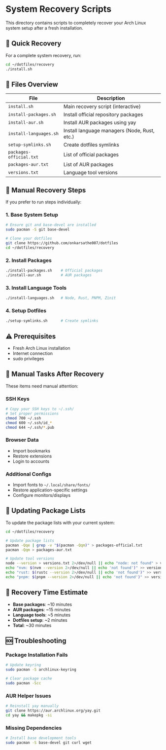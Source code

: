 # System Recovery Scripts

This directory contains scripts to completely recover your Arch Linux system setup after a fresh installation.

## 🚀 Quick Recovery

For a complete system recovery, run:

```bash
cd ~/dotfiles/recovery
./install.sh
```

## 📁 Files Overview

| File | Description |
|------|-------------|
| `install.sh` | Main recovery script (interactive) |
| `install-packages.sh` | Install official repository packages |
| `install-aur.sh` | Install AUR packages using yay |
| `install-languages.sh` | Install language managers (Node, Rust, etc.) |
| `setup-symlinks.sh` | Create dotfiles symlinks |
| `packages-official.txt` | List of official packages |
| `packages-aur.txt` | List of AUR packages |
| `versions.txt` | Language tool versions |

## 🔧 Manual Recovery Steps

If you prefer to run steps individually:

### 1. Base System Setup
```bash
# Ensure git and base-devel are installed
sudo pacman -S git base-devel

# Clone your dotfiles
git clone https://github.com/onkarsathe007/dotfiles
cd ~/dotfiles/recovery
```

### 2. Install Packages
```bash
./install-packages.sh    # Official packages
./install-aur.sh         # AUR packages  
```

### 3. Install Language Tools
```bash
./install-languages.sh   # Node, Rust, PNPM, Zinit
```

### 4. Setup Dotfiles
```bash
./setup-symlinks.sh      # Create symlinks
```

## ⚠️ Prerequisites

- Fresh Arch Linux installation
- Internet connection
- sudo privileges

## 📝 Manual Tasks After Recovery

These items need manual attention:

### SSH Keys
```bash
# Copy your SSH keys to ~/.ssh/
# Set proper permissions
chmod 700 ~/.ssh
chmod 600 ~/.ssh/id_*
chmod 644 ~/.ssh/*.pub
```

### Browser Data
- Import bookmarks
- Restore extensions
- Login to accounts

### Additional Configs
- Import fonts to `~/.local/share/fonts/`
- Restore application-specific settings
- Configure monitors/displays

## 🔄 Updating Package Lists

To update the package lists with your current system:

```bash
cd ~/dotfiles/recovery

# Update package lists
pacman -Qqe | grep -v "$(pacman -Qqm)" > packages-official.txt
pacman -Qqm > packages-aur.txt

# Update tool versions
node --version > versions.txt 2>/dev/null || echo "node: not found" > versions.txt
echo "nvm: $(nvm --version 2>/dev/null || echo 'not found')" >> versions.txt
echo "rust: $(rustc --version 2>/dev/null || echo 'not found')" >> versions.txt
echo "pnpm: $(pnpm --version 2>/dev/null || echo 'not found')" >> versions.txt
```

## 🎯 Recovery Time Estimate

- **Base packages**: ~10 minutes
- **AUR packages**: ~15 minutes  
- **Language tools**: ~5 minutes
- **Dotfiles setup**: ~2 minutes
- **Total**: ~30 minutes

## 🆘 Troubleshooting

### Package Installation Fails
```bash
# Update keyring
sudo pacman -S archlinux-keyring

# Clear package cache
sudo pacman -Scc
```

### AUR Helper Issues
```bash
# Reinstall yay manually
git clone https://aur.archlinux.org/yay.git
cd yay && makepkg -si
```

### Missing Dependencies
```bash
# Install base development tools
sudo pacman -S base-devel git curl wget
```
